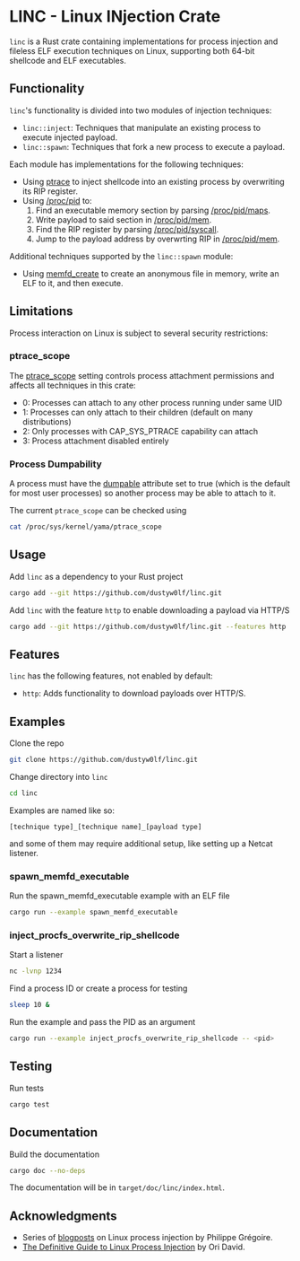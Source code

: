 # LINC - Linux INjection Crate
`linc` is a Rust crate containing implementations for process injection and fileless ELF execution techniques on Linux, supporting both 64-bit shellcode and ELF executables.

## Functionality
`linc`'s functionality is divided into two modules of injection techniques:
- `linc::inject`: Techniques that manipulate an existing process to execute injected payload.
- `linc::spawn`: Techniques that fork a new process to execute a payload.

Each module has implementations for the following techniques:
- Using [ptrace](https://man7.org/linux/man-pages/man2/ptrace.2.html) to inject shellcode into an existing process by overwriting its RIP register.
- Using [/proc/pid](https://man7.org/linux/man-pages/man5/proc_pid.5.html) to:
    1. Find an executable memory section by parsing [/proc/pid/maps](https://man7.org/linux/man-pages/man5/proc_pid_maps.5.html).
    2. Write payload to said section in [/proc/pid/mem](https://man7.org/linux/man-pages/man5/proc_pid_mem.5.html).
    3. Find the RIP register by parsing [/proc/pid/syscall](https://man7.org/linux/man-pages/man5/proc_pid_syscall.5.html).
    4. Jump to the payload address by overwrting RIP in [/proc/pid/mem](https://man7.org/linux/man-pages/man5/proc_pid_mem.5.html).

Additional techniques supported by the `linc::spawn` module:
- Using [memfd_create](https://man7.org/linux/man-pages/man2/memfd_create.2.html) to create an anonymous file in memory, write an ELF to it, and then execute.

## Limitations
Process interaction on Linux is subject to several security restrictions:

### ptrace_scope
The [ptrace_scope](https://www.kernel.org/doc/Documentation/security/Yama.txt) setting controls process attachment permissions and affects all techniques in this crate:

- 0: Processes can attach to any other process running under same UID
- 1: Processes can only attach to their children (default on many distributions)
- 2: Only processes with CAP_SYS_PTRACE capability can attach
- 3: Process attachment disabled entirely

### Process Dumpability
A process must have the [dumpable](https://man7.org/linux/man-pages/man2/pr_set_dumpable.2const.html) attribute set to true (which is the default for most user processes)
so another process may be able to attach to it.

The current `ptrace_scope` can be checked using
```bash
cat /proc/sys/kernel/yama/ptrace_scope
```

## Usage
Add `linc` as a dependency to your Rust project
```bash
cargo add --git https://github.com/dustyw0lf/linc.git
```

Add `linc` with the feature `http` to enable downloading a payload via HTTP/S
```bash
cargo add --git https://github.com/dustyw0lf/linc.git --features http
```

## Features
`linc` has the following features, not enabled by default:
- `http`: Adds functionality to download payloads over HTTP/S.

## Examples
Clone the repo
```bash
git clone https://github.com/dustyw0lf/linc.git
```

Change directory into `linc`
```bash
cd linc
```

Examples are named like so:
```unknown
[technique type]_[technique name]_[payload type]
```

and some of them may require additional setup, like setting up a Netcat listener.

### spawn_memfd_executable
Run the spawn_memfd_executable example with an ELF file
```bash
cargo run --example spawn_memfd_executable
```

### inject_procfs_overwrite_rip_shellcode
Start a listener
```bash
nc -lvnp 1234
```

Find a process ID or create a process for testing
```bash
sleep 10 &
```

Run the example and pass the PID as an argument
```bash
cargo run --example inject_procfs_overwrite_rip_shellcode -- <pid>
```

## Testing
Run tests
```bash
cargo test
```

## Documentation
Build the documentation
```bash
cargo doc --no-deps
```

The documentation will be in `target/doc/linc/index.html`.

## Acknowledgments
- Series of [blogposts](https://blog.f0b.org) on Linux process injection by Philippe Grégoire.
- [The Definitive Guide to Linux Process Injection](https://www.akamai.com/blog/security-research/the-definitive-guide-to-linux-process-injection) by Ori David.